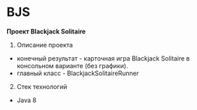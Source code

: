 # BJS
**Проект Blackjack Solitaire**


1. Описание проекта 
- конечный результат - карточная игра Blackjack Solitaire в консольном варианте (без графики).
- главный класс - BlackjackSolitaireRunner 
2. Стек технологий 
- Java 8
